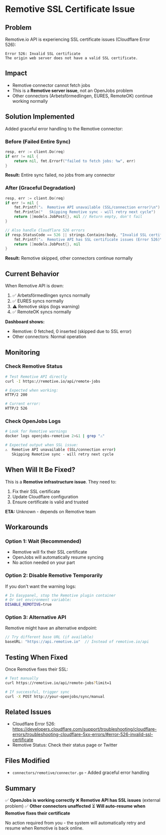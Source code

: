 # Remotive SSL Certificate Issue

## Problem

Remotive.io API is experiencing SSL certificate issues (Cloudflare Error 526):

```
Error 526: Invalid SSL certificate
The origin web server does not have a valid SSL certificate.
```

## Impact

- Remotive connector cannot fetch jobs
- This is a **Remotive server issue**, not an OpenJobs problem
- Other connectors (Arbetsförmedlingen, EURES, RemoteOK) continue working normally

## Solution Implemented

Added graceful error handling to the Remotive connector:

### Before (Failed Entire Sync)
```go
resp, err := client.Do(req)
if err != nil {
    return nil, fmt.Errorf("failed to fetch jobs: %w", err)
}
```

**Result:** Entire sync failed, no jobs from any connector

### After (Graceful Degradation)
```go
resp, err := client.Do(req)
if err != nil {
    fmt.Printf("⚠️  Remotive API unavailable (SSL/connection error)\n")
    fmt.Println("   Skipping Remotive sync - will retry next cycle")
    return []models.JobPost{}, nil // Return empty, don't fail
}

// Also handle Cloudflare 526 errors
if resp.StatusCode == 526 || strings.Contains(body, "Invalid SSL certificate") {
    fmt.Printf("⚠️  Remotive API has SSL certificate issues (Error 526)\n")
    return []models.JobPost{}, nil
}
```

**Result:** Remotive skipped, other connectors continue normally

## Current Behavior

When Remotive API is down:

1. ✅ Arbetsförmedlingen syncs normally
2. ✅ EURES syncs normally  
3. ⚠️  Remotive skips (logs warning)
4. ✅ RemoteOK syncs normally

**Dashboard shows:**
- Remotive: 0 fetched, 0 inserted (skipped due to SSL error)
- Other connectors: Normal operation

## Monitoring

### Check Remotive Status

```bash
# Test Remotive API directly
curl -I https://remotive.io/api/remote-jobs

# Expected when working:
HTTP/2 200

# Current error:
HTTP/2 526
```

### Check OpenJobs Logs

```bash
# Look for Remotive warnings
docker logs openjobs-remotive 2>&1 | grep "⚠️"

# Expected output when SSL issue:
⚠️  Remotive API unavailable (SSL/connection error)
   Skipping Remotive sync - will retry next cycle
```

## When Will It Be Fixed?

This is a **Remotive infrastructure issue**. They need to:
1. Fix their SSL certificate
2. Update Cloudflare configuration
3. Ensure certificate is valid and trusted

**ETA:** Unknown - depends on Remotive team

## Workarounds

### Option 1: Wait (Recommended)
- Remotive will fix their SSL certificate
- OpenJobs will automatically resume syncing
- No action needed on your part

### Option 2: Disable Remotive Temporarily
If you don't want the warning logs:

```bash
# In Easypanel, stop the Remotive plugin container
# Or set environment variable:
DISABLE_REMOTIVE=true
```

### Option 3: Alternative API
Remotive might have an alternative endpoint:

```go
// Try different base URL (if available)
baseURL: "https://api.remotive.io"  // Instead of remotive.io/api
```

## Testing When Fixed

Once Remotive fixes their SSL:

```bash
# Test manually
curl https://remotive.io/api/remote-jobs?limit=1

# If successful, trigger sync
curl -X POST http://your-openjobs/sync/manual
```

## Related Issues

- Cloudflare Error 526: https://developers.cloudflare.com/support/troubleshooting/cloudflare-errors/troubleshooting-cloudflare-5xx-errors/#error-526-invalid-ssl-certificate
- Remotive Status: Check their status page or Twitter

## Files Modified

- `connectors/remotive/connector.go` - Added graceful error handling

## Summary

✅ **OpenJobs is working correctly**
❌ **Remotive API has SSL issues** (external problem)
✅ **Other connectors unaffected**
⏳ **Will auto-resume when Remotive fixes their certificate**

No action required from you - the system will automatically retry and resume when Remotive is back online.
